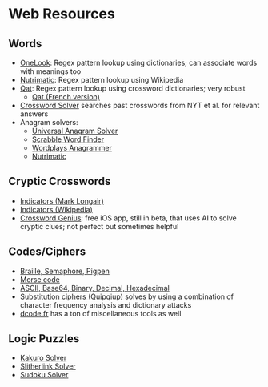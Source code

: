 # Web Resources
## Words
* [OneLook](https://www.onelook.com/): Regex pattern lookup using dictionaries; can associate words with meanings too
* [Nutrimatic](https://nutrimatic.org/): Regex pattern lookup using Wikipedia
* [Qat](https://www.quinapalus.com/cgi-bin/qat): Regex pattern lookup using crossword dictionaries; very robust
	* [Qat (French version)](https://www.quinapalus.com/cgi-bin/qat-fr)
* [Crossword Solver](https://www.wordplays.com/crossword-solver/) searches past crosswords from NYT et al. for relevant answers
* Anagram solvers:
	* [Universal Anagram Solver](https://anagram-solver.net/)
	* [Scrabble Word Finder](http://scrabble.merriam.com/)
	* [Wordplays Anagrammer](https://www.wordplays.com/anagrammer)
	* [Nutrimatic](https://nutrimatic.org/)
	
## Cryptic Crosswords
* [Indicators (Mark Longair)](https://sphinx.mythic-beasts.com/~mark/random/indicators/)
* [Indicators (Wikipedia)](https://en.wikipedia.org/wiki/Crossword_abbreviations)
* [Crossword Genius](https://apps.apple.com/gb/app/crossword-genius/id1360269768): free iOS app, still in beta, that uses AI to solve cryptic clues; not perfect but sometimes helpful

## Codes/Ciphers
* [Braille, Semaphore, Pigpen](http://www.mit.edu/~mstang/puzzletools.html)
* [Morse code](https://www.dcode.fr/morse-code)
* [ASCII, Base64, Binary, Decimal, Hexadecimal](https://www.rapidtables.com/convert/number/ascii-hex-bin-dec-converter.html)
* [Substitution ciphers (Quipqiup)](https://quipqiup.com/) solves by using a combination of character frequency analysis and dictionary attacks
* [dcode.fr](https://www.dcode.fr/tools-list#cryptography) has a ton of miscellaneous tools as well

## Logic Puzzles
* [Kakuro Solver](https://www.dcode.fr/kakuro-solver)
* [Slitherlink Solver](http://www.dougandjean.com/slither/index.html#next)
* [Sudoku Solver](https://anysudokusolver.com/)
